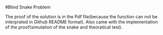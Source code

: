 #Blind Snake Problem

The proof of the solution is in the Pdf file(because the function can not be interprated in Github README format). Also came with the implementation of the proof(simulation of the snake and theoratical test).
